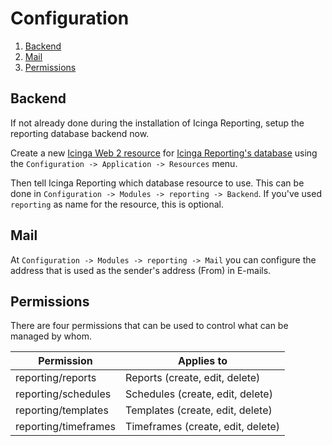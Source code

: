 # Configuration

1. [Backend](#backend)
2. [Mail](#mail)
3. [Permissions](#permissions)

## Backend

If not already done during the installation of Icinga Reporting, setup the reporting database backend now.

Create a new [Icinga Web 2 resource](https://icinga.com/docs/icingaweb2/latest/doc/04-Resources/#database)
for [Icinga Reporting's database](https://icinga.com/docs/icinga-reporting/latest/doc/02-Installation/#database-setup)
using the `Configuration -> Application -> Resources` menu.

Then tell Icinga Reporting which database resource to use. This can be done in
`Configuration -> Modules -> reporting -> Backend`. If you've used `reporting`
as name for the resource, this is optional.

## Mail

At `Configuration -> Modules -> reporting -> Mail` you can configure the address
that is used as the sender's address (From) in E-mails.

## Permissions

There are four permissions that can be used to control what can be managed by whom.

Permission           | Applies to
---------------------|----------------
reporting/reports    | Reports (create, edit, delete)
reporting/schedules  | Schedules (create, edit, delete)
reporting/templates  | Templates (create, edit, delete)
reporting/timeframes | Timeframes (create, edit, delete)
